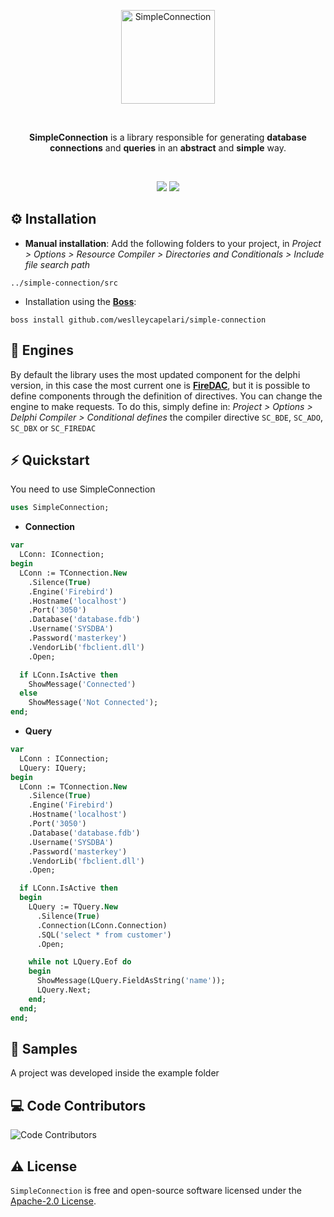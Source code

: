 <p align="center">
  <a href="https://github.com/weslleycapelari/simple-connection/blob/main/img/logo.png">
    <img alt="SimpleConnection" height="150" src="https://github.com/weslleycapelari/simple-connection/blob/main/img/logo.png">
  </a>  
</p><br>
<p align="center">
  <b>SimpleConnection</b> is a library responsible for generating <b>database connections</b> and <b>queries</b> in an <b>abstract</b> and <b>simple</b> way.
</p><br>
<p align="center">
  <img src="https://img.shields.io/github/v/release/weslleycapelari/simple-connection?style=flat-square">
  <img src="https://img.shields.io/github/stars/weslleycapelari/simple-connection?style=flat-square">
</p>
 
## ⚙️ Installation 

* **Manual installation**: Add the following folders to your project, in *Project > Options > Resource Compiler > Directories and Conditionals > Include file search path*

```
../simple-connection/src
```

* Installation using the [**Boss**](https://github.com/HashLoad/boss):

```
boss install github.com/weslleycapelari/simple-connection
```

## 🔰 Engines

By default the library uses the most updated component for the delphi version, in this case the most current one is [**FireDAC**](https://www.embarcadero.com/br/products/rad-studio/firedac), but it is possible to define components through the definition of directives. You can change the engine to make requests. To do this, simply define in: *Project > Options > Delphi Compiler > Conditional defines* the compiler directive `SC_BDE`, `SC_ADO`, `SC_DBX` or `SC_FIREDAC`

## ⚡️ Quickstart

You need to use SimpleConnection

```pascal
uses SimpleConnection;
```

* **Connection**

```pascal
var
  LConn: IConnection;
begin
  LConn := TConnection.New
    .Silence(True)
    .Engine('Firebird')
    .Hostname('localhost')
    .Port('3050')
    .Database('database.fdb')
    .Username('SYSDBA')
    .Password('masterkey')
    .VendorLib('fbclient.dll')
    .Open;

  if LConn.IsActive then
    ShowMessage('Connected')
  else
    ShowMessage('Not Connected');
end;
``` 

* **Query**

```pascal
var
  LConn : IConnection;
  LQuery: IQuery;
begin
  LConn := TConnection.New
    .Silence(True)
    .Engine('Firebird')
    .Hostname('localhost')
    .Port('3050')
    .Database('database.fdb')
    .Username('SYSDBA')
    .Password('masterkey')
    .VendorLib('fbclient.dll')
    .Open;

  if LConn.IsActive then
  begin
    LQuery := TQuery.New
      .Silence(True)
      .Connection(LConn.Connection)
      .SQL('select * from customer')
      .Open;

    while not LQuery.Eof do
    begin
      ShowMessage(LQuery.FieldAsString('name'));
      LQuery.Next;
    end;
  end;
end;
``` 

## 📝 Samples

A project was developed inside the example folder

## 💻 Code Contributors

<img src="https://opencollective.com/SimpleConnection/contributors.svg?width=890&button=false" alt="Code Contributors" style="max-width:100%;">

## ⚠️ License

`SimpleConnection` is free and open-source software licensed under the [Apache-2.0 License](https://github.com/weslleycapelari/simple-connection/blob/main/LICENSE). 